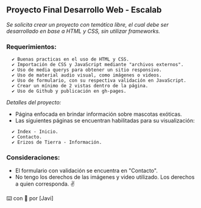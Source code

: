 ## Proyecto Final Desarrollo Web - Escalab

_Se solicita crear un proyecto con temática libre, el cual debe ser desarrollado en base a HTML y CSS, sin utilizar frameworks._

  ### Requerimientos:
```
  ✔️ Buenas practicas en el uso de HTML y CSS.
  ✔️ Importación de CSS y JavaScript mediante "archivos externos".
  ✔️ Uso de media querys para obtener un sitio responsivo.
  ✔️ Uso de material audio visual, como imágenes o videos.
  ✔️ Uso de formulario, con su respectiva validación en JavaScript.
  ✔️ Crear un mínimo de 2 vistas dentro de la página.
  ✔️ Uso de Github y publicación en gh-pages.
```


_Detalles del proyecto:_

* Página enfocada en brindar información sobre mascotas exóticas. 
* Las siguientes páginas se encuentran habilitadas para su visualización:

```
  ✔️ Index - Inicio.
  ✔️ Contacto.
  ✔️ Erizos de Tierra - Información.
```


  ### Consideraciones:
 
  * El formulario con validación se encuentra en "Contacto".
  * No tengo los derechos de las imágenes y video utilizado. Los derechos a quien corresponda. ✌️ 
 
⌨️ con 🖤 por [Javi]
